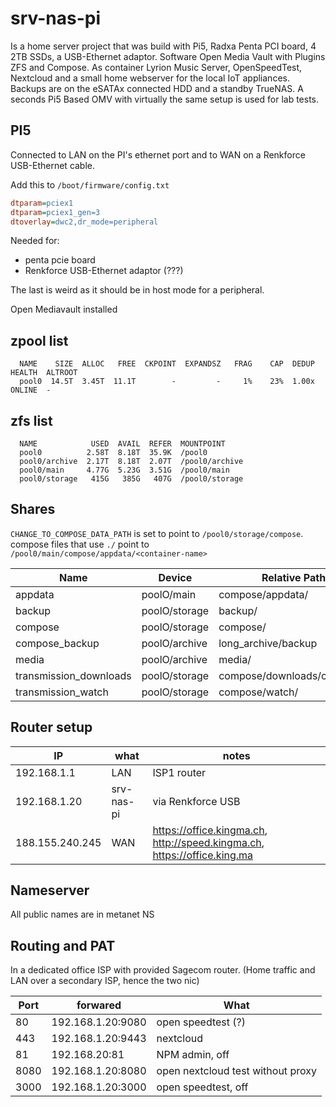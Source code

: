 # srv-nas-pi

Is a home server project that was build with Pi5, Radxa Penta PCI board, 4 2TB SSDs, a USB-Ethernet adaptor. Software Open Media Vault with Plugins ZFS and Compose. As container Lyrion Music Server, OpenSpeedTest, Nextcloud and a small home webserver for the local IoT appliances. Backups are on the eSATAx connected HDD and a standby TrueNAS. A seconds Pi5 Based OMV with virtually the same setup is used for lab tests.

## PI5

Connected to LAN on the PI's ethernet port and to WAN on a Renkforce USB-Ethernet cable.

Add this to `/boot/firmware/config.txt`

```ini
dtparam=pciex1
dtparam=pciex1_gen=3
dtoverlay=dwc2,dr_mode=peripheral
```

Needed for:

- penta pcie board
- Renkforce USB-Ethernet adaptor (???)

The last is weird as it should be in host mode for a peripheral. 

Open Mediavault installed

## zpool list

      NAME    SIZE  ALLOC   FREE  CKPOINT  EXPANDSZ   FRAG    CAP  DEDUP    HEALTH  ALTROOT
      pool0  14.5T  3.45T  11.1T        -         -     1%    23%  1.00x    ONLINE  -

## zfs list

      NAME            USED  AVAIL  REFER  MOUNTPOINT
      pool0          2.58T  8.18T  35.9K  /pool0
      pool0/archive  2.17T  8.18T  2.07T  /pool0/archive
      pool0/main     4.77G  5.23G  3.51G  /pool0/main
      pool0/storage   415G   385G   407G  /pool0/storage

## Shares

`CHANGE_TO_COMPOSE_DATA_PATH` is set to point to `/pool0/storage/compose`.
compose files that use `./` point to `/pool0/main/compose/appdata/<container-name>`

| Name                  | Device        | Relative Path                       | Absolute Path                                                  |
|-----------------------|---------------|-------------------------------------|----------------------------------------------------------------|
| appdata               | poolO/main    | compose/appdata/                    | /poolO/main/compose/appdata                                    |
| backup                | poolO/storage | backup/                             | /poolO/storage/backup                                          |
| compose               | poolO/storage | compose/                            | /poolO/storage/compose                                         |
| compose_backup        | poolO/archive | long_archive/backup                 | /poolO/archive/long_archive/backup                             |
| media                 | poolO/archive | media/                              | /poolO/archive/media                                           |
| transmission_downloads| poolO/storage | compose/downloads/complete/         | /poolO/storage/compose/downloads/complete                      |
| transmission_watch    | poolO/storage | compose/watch/                      | /poolO/storage/compose/watch                                   |


## Router setup

IP | what | notes
-|-|-
192.168.1.1 | LAN | ISP1 router
192.168.1.20 | srv-nas-pi | via Renkforce USB
188.155.240.245 | WAN | https://office.kingma.ch, http://speed.kingma.ch, https://office.king.ma

## Nameserver

All public names are in metanet NS

## Routing and PAT

In a dedicated office ISP with provided Sagecom router. (Home traffic and LAN over a secondary ISP, hence the two nic)

Port | forwared | What
-|-|-
80 | 192.168.1.20:9080 | open speedtest (?)
443 | 192.168.1.20:9443 | nextcloud
81 | 192.168.20:81 | NPM admin, off
8080 | 192.168.1.20:8080 | open nextcloud test without proxy
3000 | 192.168.1.20:3000 | open speedtest, off
